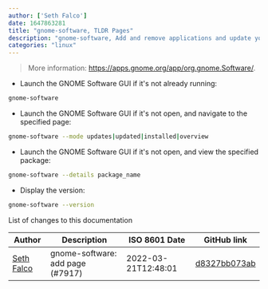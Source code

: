```yaml
---
author: ['Seth Falco']
date: 1647863281
title: "gnome-software, TLDR Pages"
description: "gnome-software, Add and remove applications and update your system."
categories: "linux"
---
```

> More information: <https://apps.gnome.org/app/org.gnome.Software/>.

- Launch the GNOME Software GUI if it's not already running:

```bash
gnome-software
```

- Launch the GNOME Software GUI if it's not open, and navigate to the specified page:

```bash
gnome-software --mode updates|updated|installed|overview
```

- Launch the GNOME Software GUI if it's not open, and view the specified package:

```bash
gnome-software --details package_name
```

- Display the version:

```bash
gnome-software --version
```
List of changes to this documentation


Author | Description | ISO 8601 Date | GitHub link
------|-----|-----|-----
[Seth Falco](mailto:seth@falco.fun) | gnome-software: add page (#7917) | 2022-03-21T12:48:01 | [d8327bb073ab](https://github.com/tldr-pages/tldr/commit/d8327bb073abeaac759b79e526cec64a25ab65e9)

